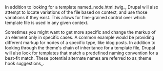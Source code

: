 In addition to looking for a template named_node.html.twig_, Drupal will also attempt to locate variations of the file based on context, and use those variations if they exist. This allows for fine-grained control over which template file is used in any given context.

Sometimes you might want to get more specific and change the markup of an element only in specific cases. A common example would be providing different markup for nodes of a specific type, like blog posts. In addition to looking through the theme's chain of inheritance for a template file, Drupal will also look for templates that match a predefined naming convention for a best-fit match. These potential alternate names are referred to as_theme hook suggestions_.

